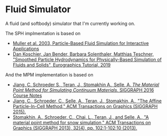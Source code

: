 # Fluid Simulator

A fluid (and softbody) simulator that I'm currently working on. 

The SPH implmentation is based on

 * [Muller et al. 2003, Particle-Based Fluid Simulation for Interactive Applications](https://matthias-research.github.io/pages/publications/sca03.pdf)
 * [Dan Koschier, Jan Bender, Barbara Solenthaler, Matthias Teschner, "Smoothed Particle Hydrodynamics for Physically-Based Simulation of Fluids and Solids", Eurographics Tutorial, 2019](https://interactivecomputergraphics.github.io/SPH-Tutorial/pdf/SPH_Tutorial.pdf)

And the MPM implementation is based on

* [Jiang, C. Schroeder S., Teran, J., Stomakhin A., Selle, A. _The Material Point Method for Simulating Continuum Materials_. SIGGRAPH 2016 Course Notes](https://www.cs.ucr.edu/~craigs/papers/2016-mpm-course/mpmcourse.pdf)
* [Jiang, C., Schroeder, C., Selle, A., Teran, J., Stomakhin, A., "The Affine Particle-In-Cell Method," ACM Transactions on Graphics (SIGGRAPH 2015).](https://www.cs.ucr.edu/~craigs/papers/2015-apic/paper.pdf)
* [Stomakhin, A., Schroeder, C., Chai, L., Teran, J., and Selle, A., "A material point method for snow simulation," ACM Transactions on Graphics (SIGGRAPH 2013), 32(4), pp. 102:1-102:10 (2013).](https://www.cs.ucr.edu/~craigs/papers/2013-mpm-snow/paper.pdf)
